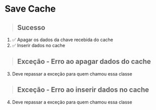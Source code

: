 # Save Cache

> ## Sucesso
1. ✅ Apagar os dados da chave recebida do cache
2. ✅ Inserir dados no cache

> ## Exceção - Erro ao apagar dados do cache
3. Deve repassar a exceção para quem chamou essa classe

> ## Exceção - Erro ao inserir dados no cache
4. Deve repassar a exceção para quem chamou essa classe